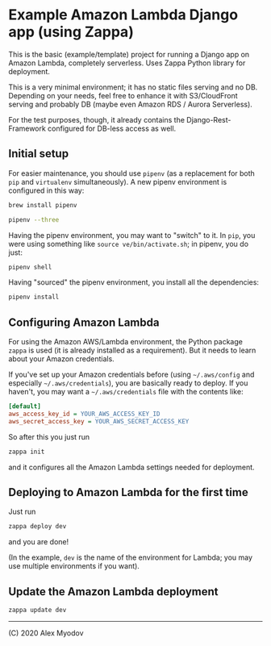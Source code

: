 # Example Amazon Lambda Django app (using Zappa)

This is the basic (example/template) project for running a Django app on
Amazon Lambda, completely serverless. Uses Zappa Python library for
deployment.

This is a very minimal environment; it has no static files serving and no DB.
Depending on your needs, feel free to enhance it with S3/CloudFront serving
and probably DB (maybe even Amazon RDS / Aurora Serverless).

For the test purposes, though, it already contains the Django-Rest-Framework
configured for DB-less access as well.


## Initial setup

For easier maintenance, you should use `pipenv` (as a replacement for both
`pip` and `virtualenv` simultaneously). A new pipenv environment is
configured in this way:

~~~sh
brew install pipenv

pipenv --three
~~~

Having the pipenv environment, you may want to "switch" to it. In `pip`,
you were using something like `source ve/bin/activate.sh`; in pipenv, you do
just:

~~~sh
pipenv shell
~~~

Having "sourced" the pipenv environment, you install all the dependencies:

~~~sh
pipenv install
~~~

## Configuring Amazon Lambda

For using the Amazon AWS/Lambda environment, the Python package `zappa` is
used (it is already installed as a requirement). But it needs to learn about your Amazon credentials.

If you've set up your Amazon credentials before (using `~/.aws/config` and
especially `~/.aws/credentials`), you are basically ready to deploy. If you
haven't, you may want a `~/.aws/credentials` file with the contents like:

~~~ini
[default]
aws_access_key_id = YOUR_AWS_ACCESS_KEY_ID
aws_secret_access_key = YOUR_AWS_SECRET_ACCESS_KEY
~~~

So after this you just run

~~~sh
zappa init
~~~

and it configures all the Amazon Lambda settings needed for deployment.

## Deploying to Amazon Lambda for the first time

Just run

~~~sh
zappa deploy dev
~~~

and you are done!

(In the example, `dev` is the name of the environment for Lambda; you may
use multiple environments if you want).

## Update the Amazon Lambda deployment

~~~sh
zappa update dev
~~~

---

(C) 2020 Alex Myodov